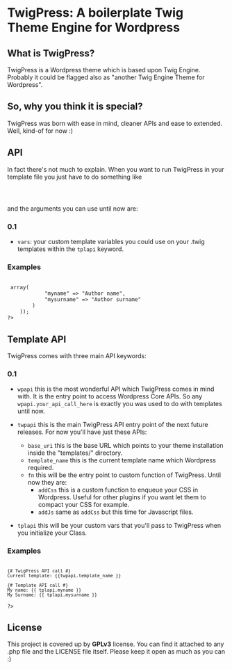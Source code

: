 # TwigPress: A boilerplate Twig Theme Engine for Wordpress #

## What is TwigPress? ##
TwigPress is a Wordpress theme which is based upon Twig Engine. Probably it could be flagged also as "another Twig Engine Theme for Wordpress".

## So, why you think it is special? ##
TwigPress was born with ease in mind, cleaner APIs and ease to extended. Well, kind-of for now :)

## API ##
In fact there's not much to explain. When you want to run TwigPress in your template file you just have to do something like
  
<code>
<?php  
  new TwigPress(array(/* your arguments here */));  
?>
</code>

and the arguments you can use until now are:

### 0.1 ###
* `vars`: your custom template variables you could use on your .twig templates within the `tplapi` keyword.

### Examples ###
<code>
<?php  
    new TwigPress(array(  
        "vars" => array(  
            "myname" => "Author name",  
            "mysurname" => "Author surname"  
        )  
    ));  
?>
</code>

## Template API ##
TwigPress comes with three main API keywords:

### 0.1 ###
* `wpapi` this is the most wonderful API which TwigPress comes in mind with. It is the entry point to access Wordpress Core APIs. So any `wpapi.your_api_call_here` is exactly you was used to do with templates until now.

* `twpapi` this is the main TwigPress API entry point of the next future releases. For now you'll have just these APIs:
    * `base_uri` this is the base URL which points to your theme installation inside the "templates/" directory.
    * `template_name` this is the current template name which Wordpress required.
    * `fn` this will be the entry point to custom function of TwigPress. Until now they are:
        * `addCss` this is a custom function to enqueue your CSS in Wordpress. Useful for other plugins if you want let them to compact your CSS for example.
        * `addJs` same as `addCss` but this time for Javascript files.

* `tplapi` this will be your custom vars that you'll pass to TwigPress when you initialize your Class.

### Examples ###
<code>
<?php  
    {# Wordpress API call #}  
    Wordpress Name: {{ wpapi.get_bloginfo('name') }}  
    Wordpress Description: {{ wpapi.get_bloginfo('description') }}  
  
    {# TwigPress API call #}  
    Current template: {{twpapi.template_name }}  
  
    {# Template API call #}  
    My name: {{ tplapi.myname }}  
    My Surname: {{ tplapi.mysurname }}  
?>
</code>

## License ##
This project is covered up by **GPLv3** license. You can find it attached to any .php file and the LICENSE file itself.
Please keep it open as much as you can :)